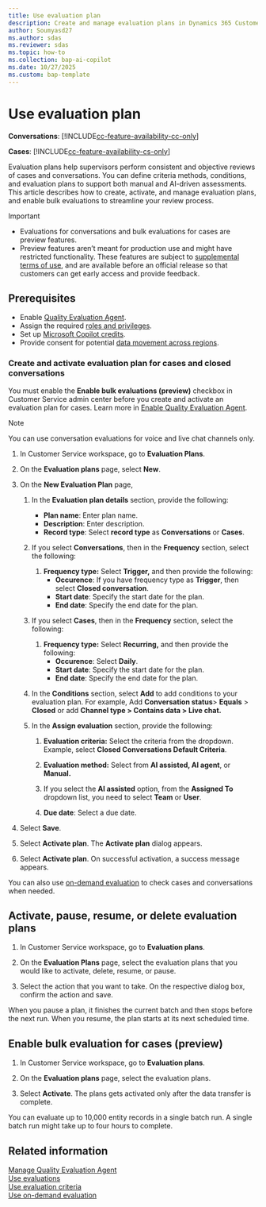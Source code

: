 ```yaml
---
title: Use evaluation plan 
description: Create and manage evaluation plans in Dynamics 365 Customer Service and Dynamics 365 Contact Center for consistent reviews of cases and conversations. Learn how to activate and optimize evaluations.
author: Soumyasd27
ms.author: sdas
ms.reviewer: sdas
ms.topic: how-to 
ms.collection: bap-ai-copilot
ms.date: 10/27/2025
ms.custom: bap-template
---
```


# Use evaluation plan

**Conversations**: [!INCLUDE[cc-feature-availability-cc-only](../includes/cc-feature-availability-cc-only.md)]

**Cases**: [!INCLUDE[cc-feature-availability-cs-only](../includes/cc-feature-availability-cs-only.md)]


Evaluation plans help supervisors perform consistent and objective reviews of cases and conversations. You can define criteria methods, conditions, and evaluation plans to support both manual and AI-driven assessments. This article describes how to create, activate, and manage evaluation plans, and enable bulk evaluations to streamline your review process.

> [!IMPORTANT]
>
> - Evaluations for conversations and bulk evaluations for cases are preview features. 
> - Preview features aren’t meant for production use and might have restricted functionality. These features are subject to [supplemental terms of use](https://go.microsoft.com/fwlink/?linkid=2189520), and are available before an official release so that customers can get early access and provide feedback.

## Prerequisites

- Enable [Quality Evaluation Agent](../administer/manage-quality-evaluation-agent.md#manage-quality-evaluation-agent).
- Assign the required [roles and privileges](../administer/manage-quality-evaluation-agent.md#role-and-privileges).
- Set up [Microsoft Copilot credits](/dynamics365/customer-service/administer/setup-pay-as-you-go?context=/dynamics365/contact-center/context/administer-context).
- Provide consent for potential [data movement across regions](../administer/manage-quality-evaluation-agent.md#data-movement-across-regions).

### Create and activate evaluation plan for cases and closed conversations

You must enable the **Enable bulk evaluations (preview)** checkbox in Customer Service admin center before you create and activate an evaluation plan for cases. Learn more in [Enable Quality Evaluation Agent](../administer/manage-quality-evaluation-agent.md#enable-quality-evaluation-agent).

> [!NOTE]
> You can use conversation evaluations for voice and live chat channels only.

1.  In Customer Service workspace, go to **Evaluation Plans**.

1.  On the **Evaluation plans** page, select **New**.

1.  On the **New Evaluation Plan** page,

    1.  In the **Evaluation plan details** section, provide the following:
        - **Plan name**: Enter plan name.
        - **Description**: Enter description.
        - **Record type**: Select **record type** as **Conversations** or **Cases**.

    1.  If you select **Conversations**, then in the **Frequency** section, select the following:

        1.  **Frequency type:** Select **Trigger,** and then provide the following:
            - **Occurence**: If you have frequency type as **Trigger**, then select **Closed conversation**.
            - **Start date**: Specify the start date for the plan.
            - **End date**: Specify the end date for the plan.
            
    1. If you select **Cases**, then in the **Frequency** section, select the following:

        1.  **Frequency type:** Select **Recurring,** and then provide the following:
            - **Occurence**: Select **Daily**.
            - **Start date**: Specify the start date for the plan.
            - **End date**: Specify the end date for the plan.

    1.  In the **Conditions** section, select **Add** to add conditions to your evaluation plan. For example, Add **Conversation status**> **Equals** > **Closed** or add **Channel type > Contains data > Live chat.**

    1.  In the **Assign evaluation** section, provide the following:

        1.  **Evaluation criteria:** Select the criteria from the dropdown. Example, select **Closed Conversations Default Criteria**.

        1.  **Evaluation method:** Select from **AI assisted, AI agent**, or **Manual.**

        1.  If you select the **AI assisted** option, from the **Assigned To** dropdown list, you need to select **Team** or **User**.

        1.  **Due date**: Select a due date.

1.  Select **Save**.

1.  Select **Activate plan**. The **Activate plan** dialog appears.
1.  Select **Activate plan**. On successful activation, a success message appears.

You can also use [on-demand evaluation](on-demand-evaluation.md#use-on-demand-evaluation) to check cases and conversations when needed.

## Activate, pause, resume, or delete evaluation plans

1. In Customer Service workspace, go to **Evaluation plans**.

1. On the **Evaluation Plans** page, select the evaluation plans that you would like to activate, delete, resume, or pause.

1. Select the action that you want to take. On the respective dialog box, confirm the action and save.

When you pause a plan, it finishes the current batch and then stops before the next run. When you resume, the plan starts at its next scheduled time.

## Enable bulk evaluation for cases (preview)

1. In Customer Service workspace, go to **Evaluation plans**.

1. On the **Evaluation plans** page, select the evaluation plans.

1. Select **Activate**. The plans gets activated only after the data transfer is complete.

You can evaluate up to 10,000 entity records in a single batch run. A single batch run might take up to four hours to complete.

## Related information

[Manage Quality Evaluation Agent](../administer/manage-quality-evaluation-agent.md)  
[Use evaluations](use-evaluations.md)  
[Use evaluation criteria](evaluation-criteria.md)  
[Use on-demand evaluation](on-demand-evaluation.md)

